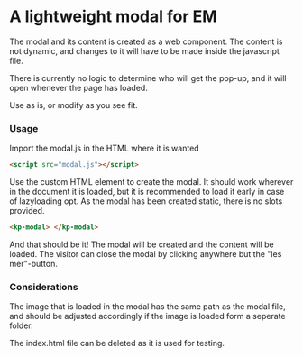 # A lightweight modal for EM

The modal and its content is created as a web component. The content is not dynamic, and changes to it will have to be made inside the javascript file.

There is currently no logic to determine who will get the pop-up, and it will open whenever the page has loaded.

Use as is, or modify as you see fit.

### Usage

Import the modal.js in the HTML where it is wanted

```html
<script src="modal.js"></script>
```

Use the custom HTML element to create the modal. It should work wherever in the document it is loaded, but it is recommended to load it early in case of lazyloading opt. As the modal has been created static, there is no slots provided.

```html
<kp-modal> </kp-modal>
```

And that should be it! The modal will be created and the content will be loaded. The visitor can close the modal by clicking anywhere but the "les mer"-button.

### Considerations

The image that is loaded in the modal has the same path as the modal file, and should be adjusted accordingly if the image is loaded form a seperate folder.

The index.html file can be deleted as it is used for testing.
